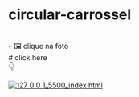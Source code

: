 
# circular-carrossel
<br>
- 🖼 clique na foto

<br>
#  <a  style="text-decoration: none;" href="https://codepen.io/junioroliveiraj/full/eYeMVqW"  target="_blank">click here</a>

<br>
👇

 <a  href="https://codepen.io/junioroliveiraj/full/eYeMVqW"  target="_blank">![127 0 0 1_5500_index html](https://user-images.githubusercontent.com/85002295/184269665-fe086a75-376f-4290-9589-95bdb72050ce.png)</a>

 

